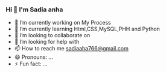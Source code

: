 ### Hi 👋 I'm Sadia anha

- 🔭 I’m currently working on My Process
- 🌱 I’m currently learning Html,CSS,MySQL,PHH and Python
- 👯 I’m looking to collaborate on 
- 🤔 I’m looking for help with 
- 📫 How to reach me sadiaaha766@gmail.com
- 😄 Pronouns: ...
- ⚡ Fun fact: ...
